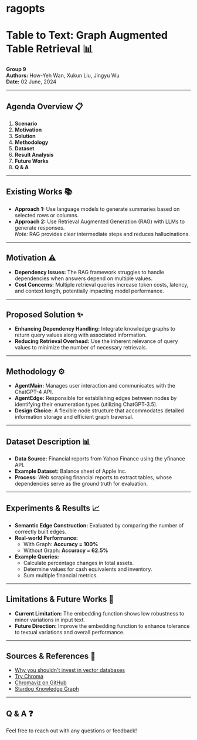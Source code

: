 # ragopts

# Table to Text: Graph Augmented Table Retrieval :bar_chart:

**Group 9**  
**Authors:** How-Yeh Wan, Xukun Liu, Jingyu Wu  
**Date:** 02 June, 2024

---

## Agenda Overview :clipboard:
1. **Scenario**
2. **Motivation**
3. **Solution**
4. **Methodology**
5. **Dataset**
6. **Result Analysis**
7. **Future Works**
8. **Q & A**

---

## Existing Works :books:
- **Approach 1:** Use language models to generate summaries based on selected rows or columns.
- **Approach 2:** Use Retrieval Augmented Generation (RAG) with LLMs to generate responses.  
  _Note:_ RAG provides clear intermediate steps and reduces hallucinations.

---

## Motivation :warning:
- **Dependency Issues:** The RAG framework struggles to handle dependencies when answers depend on multiple values.
- **Cost Concerns:** Multiple retrieval queries increase token costs, latency, and context length, potentially impacting model performance.

---

## Proposed Solution :sparkles:
- **Enhancing Dependency Handling:** Integrate knowledge graphs to return query values along with associated information.
- **Reducing Retrieval Overhead:** Use the inherent relevance of query values to minimize the number of necessary retrievals.

---

## Methodology :gear:
- **AgentMain:** Manages user interaction and communicates with the ChatGPT-4 API.
- **AgentEdge:** Responsible for establishing edges between nodes by identifying their enumeration types (utilizing ChatGPT-3.5).
- **Design Choice:** A flexible node structure that accommodates detailed information storage and efficient graph traversal.

---

## Dataset Description :bar_chart:
- **Data Source:** Financial reports from Yahoo Finance using the yfinance API.
- **Example Dataset:** Balance sheet of Apple Inc.
- **Process:** Web scraping financial reports to extract tables, whose dependencies serve as the ground truth for evaluation.

---

## Experiments & Results :chart_with_upwards_trend:
- **Semantic Edge Construction:** Evaluated by comparing the number of correctly built edges.
- **Real-world Performance:**  
  - With Graph: **Accuracy = 100%**  
  - Without Graph: **Accuracy = 62.5%**
- **Example Queries:**  
  - Calculate percentage changes in total assets.
  - Determine values for cash equivalents and inventory.
  - Sum multiple financial metrics.

---

## Limitations & Future Works :seedling:
- **Current Limitation:** The embedding function shows low robustness to minor variations in input text.
- **Future Direction:** Improve the embedding function to enhance tolerance to textual variations and overall performance.

---

## Sources & References :link:
- [Why you shouldn't invest in vector databases](https://blog.det.life/why-you-shouldnt-invest-in-vector-databases-c0cd3f59d23c)
- [Try Chroma](https://www.trychroma.com/)
- [Chromaviz on GitHub](https://github.com/mtybadger/chromaviz?tab=readme-ov-file)
- [Stardog Knowledge Graph](https://www.stardog.com/knowledge-graph/)

---

## Q & A :question:
Feel free to reach out with any questions or feedback!
